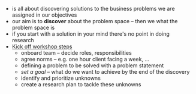 - is all about discovering solutions to the business problems we are assigned in our objectives
- our aim is to **discover** about the problem space – then we what the problem space is
- if you start with a solution in your mind there's no point in doing research
- [Kick off workshop steps](https://www.nngroup.com/videos/discovery-kick-off-workshops/?lm=problem-statements&pt=article)
	- onboard team – decide roles, responsibilities
	- agree norms – e.g. one hour client facing a week, ...
	- defining a problem to be solved with a problem statement
	- *set a goal* – what do we want to achieve by the end of the discovery
	- identify and prioritize unknowns
	- create a research plan to tackle these unknowns